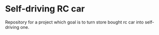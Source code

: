 # Self-driving RC car
Repository for a project which goal is to turn store bought rc car into self-driving one.
